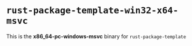 # `rust-package-template-win32-x64-msvc`

This is the **x86_64-pc-windows-msvc** binary for `rust-package-template`
